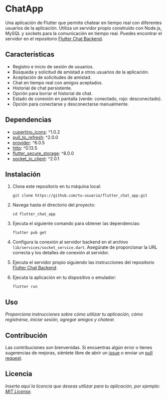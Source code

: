 # ChatApp

Una aplicación de Flutter que permite chatear en tiempo real con diferentes usuarios de la aplicación. Utiliza un servidor propio construido con Node.js, MySQL y sockets para la comunicación en tiempo real. Puedes encontrar el servidor en el repositorio [Flutter Chat Backend](https://github.com/agustinascarpinelli/Flutter-chat-backend).


## Características

- Registro e inicio de sesión de usuarios.
- Búsqueda y solicitud de amistad a otros usuarios de la aplicación.
- Aceptación de solicitudes de amistad.
- Chat en tiempo real con amigos aceptados.
- Historial de chat persistente.
- Opción para borrar el historial de chat.
- Estado de conexión en pantalla (verde: conectado, rojo: desconectado).
- Opción para conectarse y desconectarse manualmente.

## Dependencias

- [cupertino_icons](https://pub.dev/packages/cupertino_icons): ^1.0.2
- [pull_to_refresh](https://pub.dev/packages/pull_to_refresh): ^2.0.0
- [provider](https://pub.dev/packages/provider): ^6.0.5
- [http](https://pub.dev/packages/http): ^0.13.5
- [flutter_secure_storage](https://pub.dev/packages/flutter_secure_storage): ^8.0.0
- [socket_io_client](https://pub.dev/packages/socket_io_client): ^2.0.1

## Instalación

1. Clona este repositorio en tu máquina local:

   ```
   git clone https://github.com/tu-usuario/flutter_chat_app.git
   ```

2. Navega hasta el directorio del proyecto:

   ```
   cd flutter_chat_app
   ```

3. Ejecuta el siguiente comando para obtener las dependencias:

   ```
   flutter pub get
   ```

4. Configura la conexión al servidor backend en el archivo `lib/services/socket_service.dart`. Asegúrate de proporcionar la URL correcta y los detalles de conexión al servidor.

5. Ejecuta el servidor propio siguiendo las instrucciones del repositorio [Flutter Chat Backend](https://github.com/agustinascarpinelli/Flutter-chat-backend).

6. Ejecuta la aplicación en tu dispositivo o emulador:

   ```
   flutter run
   ```

## Uso

_Proporciona instrucciones sobre cómo utilizar tu aplicación, cómo registrarse, iniciar sesión, agregar amigos y chatear._

## Contribución

Las contribuciones son bienvenidas. Si encuentras algún error o tienes sugerencias de mejoras, siéntete libre de abrir un [issue](https://github.com/tu-usuario/flutter_chat_app/issues) o enviar un [pull request](https://github.com/tu-usuario/flutter_chat_app/pulls).

## Licencia

_Inserta aquí la licencia que deseas utilizar para tu aplicación, por ejemplo: [MIT License](https://opensource.org/licenses/MIT)._
